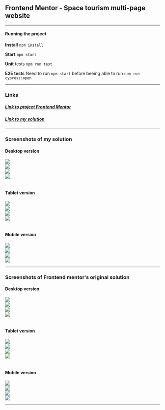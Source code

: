 ## Frontend Mentor - Space tourism multi-page website

---

#### Running the project

**Install** `npm install`

**Start** `npm start`

**Unit** tests `npm run test`

**E2E tests** Need to run `npm start` before beeing able to run  `npm run cypress:open`

---

### Links

##### [Link to project Frontend Mentor](https://www.frontendmentor.io/challenges/space-tourism-multipage-website-gRWj1URZ3)

<!-- prettier-ignore -->
##### [Link to my solution](https://holmar-space-tourism.netlify.app/)

---

### Screenshots of my solution

#### Desktop version

<img src="./src/assets/design/mine/desktop-home.jpg" />
<br>
<img src="./src/assets/design/mine/desktop-dest.jpg"/>
<br>
<img src="./src/assets/design/mine/desktop-crew.jpg"/>
<br>
<img src="./src/assets/design/mine/desktop-tech.jpg"/>
<br><br>

#### Tablet version

<img src="./src/assets/design/mine/tablet-home.jpg" />
<br>
<img src="./src/assets/design/mine/tablet-dest.jpg"/>
<br>
<img src="./src/assets/design/mine/tablet-crew.jpg"/>
<br>
<img src="./src/assets/design/mine/tablet-tech.jpg"/>
<br><br>

#### Mobile version

<img src="./src/assets/design/mine/mobile-home.jpg" />
<br>
<img src="./src/assets/design/mine/mobile-dest.jpg"/>
<br>
<img src="./src/assets/design/mine/mobile-crew.jpg"/>
<br>
<img src="./src/assets/design/mine/mobile-tech.jpg"/>

---

### Screenshots of Frontend mentor's original solution

#### Desktop version

<img src="./src/assets/design/or/Desktop-Home.jpg" />
<br>
<img src="./src/assets/design/or/Desktop-Destination.png"/>
<br>
<img src="./src/assets/design/or/Desktop-Crew.png"/>
<br>
<img src="./src/assets/design/or/Desktop-Technology.png"/>
<br><br>

#### Tablet version

<img src="./src/assets/design/or/Tablet-Home.png" />
<br>
<img src="./src/assets/design/or/Tablet-Destination.png"/>
<br>
<img src="./src/assets/design/or/Tablet-Crew.jpg"/>
<br>
<img src="./src/assets/design/or/Tablet-Technology.jpg"/>
<br><br>

#### Mobile version

<img src="./src/assets/design/or/Mobile-Home.png" />
<br>
<img src="./src/assets/design/or/Mobile-Destination.jpg"/>
<br>
<img src="./src/assets/design/or/Mobile-Crew.jpg"/>
<br>
<img src="./src/assets/design/or/Mobile-Technology.jpg"/>

---
